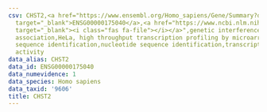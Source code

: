 ```yaml
---
csv: CHST2,<a href="https://www.ensembl.org/Homo_sapiens/Gene/Summary?db=core;g=ENSG00000175040"
  target="_blank">ENSG00000175040</a>,<a href="https://www.ncbi.nlm.nih.gov/pubmed/17216044"
  target="_blank"><i class="fas fa-file"></i></a>",genetic interference,functional
  association,HeLa, high throughput transcription profiling by microarray,nucleotide
  sequence identification,nucleotide sequence identification,transcriptional regulation,up-regulates
  activity
data_alias: CHST2
data_id: ENSG00000175040
data_numevidence: 1
data_species: Homo sapiens
data_taxid: '9606'
title: CHST2
---
```

